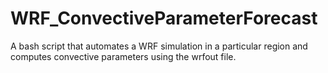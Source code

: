 # WRF_ConvectiveParameterForecast
A bash script that automates a WRF simulation in a particular region and computes convective parameters using the wrfout file.
